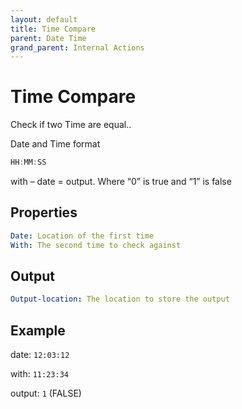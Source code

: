```yaml
---
layout: default
title: Time Compare
parent: Date Time
grand_parent: Internal Actions
---
```

# Time Compare
Check if two Time are equal..  

Date and Time format
```js
HH:MM:SS
```
with – date = output.   Where “0” is true and “1” is false

## Properties
```yaml
Date: Location of the first time
With: The second time to check against
```

## Output
```yaml
Output-location: The location to store the output
```

## Example
date: `12:03:12`

with: `11:23:34`

output: `1` (FALSE)
